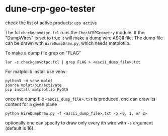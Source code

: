 # dune-crp-geo-tester
check the list of active products: `ups active`

The fcl `checkgeovdtpc.fcl` runs the `CheckCRPGeometry` module. If the "DumpWires" is set to true it will make a dump wire ASCII file. 
The dump file can be drawn with `WireDumpDraw.py`, which needs matplotlib.

To make a dump file grep on "FLAG"
```
lar -c checkgeovdtpc.fcl | grep FLAG > <ascii_dump_file>.txt
```

For matplolib install use venv:
```
python3 -m venv mplot
source mplot/bin/activate
pip install matplotlib PyQt5
```

once the dump file `<ascii_dump_file>.txt` is produced, one can draw its content for a given plane
```
python WireDumpDraw.py -f <ascii_dump_file>.txt -p <0, 1, or 2>
```
optionally one can specify to draw only every ith wire with `-s` argument (default is 16).

